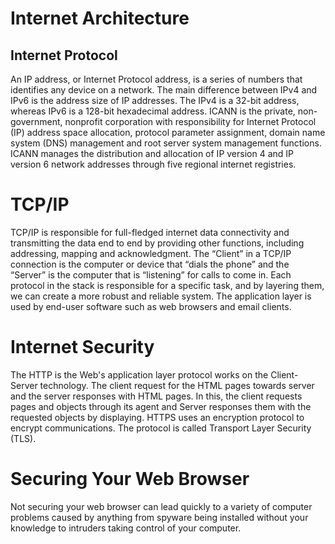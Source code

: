 # Internet Architecture 
## Internet Protocol
An IP address, or Internet Protocol address, is a series of numbers that identifies any device on a network. The main difference between IPv4 and IPv6 is the address size of IP addresses. The IPv4 is a 32-bit address, whereas IPv6 is a 128-bit hexadecimal address.
ICANN is the private, non-government, nonprofit corporation with responsibility for Internet Protocol (IP) address space allocation, protocol parameter assignment, domain name system (DNS) management and root server system management functions. ICANN manages the distribution and allocation of IP version 4 and IP version 6 network addresses through five regional internet registries.
#  TCP/IP
TCP/IP is responsible for full-fledged internet data connectivity and transmitting the data end to end by providing other functions, including addressing, mapping and acknowledgment. The “Client” in a TCP/IP connection is the computer or device that “dials the phone” and the “Server” is the computer that is “listening” for calls to come in.
Each protocol in the stack is responsible for a specific task, and by layering them, we can create a more robust and reliable system. The application layer is used by end-user software such as web browsers and email clients.
#  Internet Security
The HTTP is the Web's application layer protocol works on the Client-Server technology. The client request for the HTML pages towards server and the server responses with HTML pages. In this, the client requests pages and objects through its agent and Server responses them with the requested objects by displaying.
HTTPS uses an encryption protocol to encrypt communications. The protocol is called Transport Layer Security (TLS).
# Securing Your Web Browser
Not securing your web browser can lead quickly to a variety of computer problems caused by anything from spyware being installed without your knowledge to intruders taking control of your computer.
